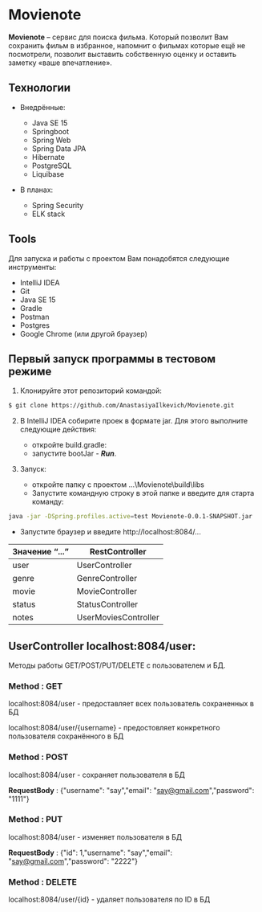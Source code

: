 # Movienote

__Movienote__ – сервис для поиска фильма. Который позволит Вам сохранить фильм в избранное, напомнит о фильмах которые ещё не посмотрели, позволит выставить собственную оценку и оставить заметку «ваше впечатление».

## Технологии

- Внедрённые:
  - Java SE 15
  - Springboot
  - Spring Web
  - Spring Data JPA
  - Hibernate
  - PostgreSQL
  - Liquibase
  
- В планах:
  - Spring Security
  - ELK stack
  
## Tools

Для запуска и работы с проектом Вам понадобятся следующие инструменты:

* IntelliJ IDEA
* Git
* Java SE 15
* Gradle
* Postman
* Postgres
* Google Chrome (или другой браузер)

## Первый запуск программы в тестовом режиме

1. Клонируйте этот репозиторий командой:
```sh
$ git clone https://github.com/AnastasiyaIlkevich/Movienote.git
```
2. В IntelliJ IDEA собирите проек в формате jar. Для этого выполните следующие действия:
	- откройте build.gradle:
	- запустите bootJar - ___Run___.

3. Запуск:
	- откройте папку с проектом …\Movienote\build\libs
	- Запустите командную строку в этой папке и введите для старта команду:
  ```sh
java -jar -DSpring.profiles.active=test Movienote-0.0.1-SNAPSHOT.jar
```
  - Запустите браузер и введите http://localhost:8084/...
  
|Значение “...”|RestController|
|----|-----|
|user|UserController| 
|genre|GenreController| 
|movie|MovieController| 
|status|StatusController| 
|notes|UserMoviesController|


## UserController localhost:8084/user: 
Методы работы GET/POST/PUT/DELETE с пользователем и БД.
### Method : GET
localhost:8084/user - предоставляет всех пользователь сохраненных в БД

localhost:8084/user/{username} - предостовляет конкретного пользователя сохранённого в БД
### Method : POST
localhost:8084/user - сохраняет пользователя в БД

__RequestBody__ :
 {"username": "say","email": "say@gmail.com","password": "1111"}

### Method : PUT
localhost:8084/user - изменяет пользователя в БД

__RequestBody__ :
 {"id": 1,"username": "say","email": "say@gmail.com","password": "2222"}

### Method : DELETE
localhost:8084/user/{id} - удаляет пользователя по ID в БД
